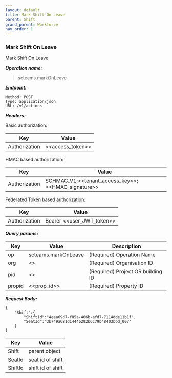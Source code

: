 ```yaml
---
layout: default
title: Mark Shift On Leave
parent: Shift
grand_parent: Workforce
nav_order: 1
---
```



### Mark Shift On Leave

Mark Shift On Leave

***Operation name:***

> scteams.markOnLeave

***Endpoint:***

```
Method: POST
Type: application/json
URL: /v1/actions
```

***Headers:***

Basic authorization:

|Key|Value|
|---|---|
|Authorization|<<access_token>>|


HMAC based authorization:

|Key|Value|
|---|---|
|Authorization|SCHMAC_V1;<<tenant_access_key>>;<<HMAC_signature>>|

Federated Token based authorization:

|Key|Value|
|---|---|
|Authorization|Bearer <<user_JWT_token>>|

***Query params:***

| Key | Value | Description |
| --- | ------|-------------|
| op | scteams.markOnLeave | (Required) Operation Name |
| org | <<org>> | (Required) Organisation ID |
| pid | <<pid>> | (Required) Project OR building ID |
| propid | <<prop_id>> | (Required) Property ID |


***Request Body:***

```
{
    "Shift":{
        "ShiftId":"4eaa69d7-f85a-406b-afd7-7114dde11b1f",
        "SeatId":"3b749a681d14446292b6c79b48403bbd_007"
    }
}
```

|Key|Value|
|---|---|
|Shift|parent object|
|SeatId|seat id of shift|
|ShiftId|shift id of shift|